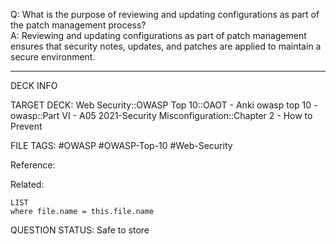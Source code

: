Q: What is the purpose of reviewing and updating configurations as part of the patch management process?  
A: Reviewing and updating configurations as part of patch management ensures that security notes, updates, and patches are applied to maintain a secure environment.
<!--ID: 1697070652825-->

---

DECK INFO

TARGET DECK: Web Security::OWASP Top 10::OAOT - Anki owasp top 10 - owasp::Part VI - A05 2021-Security Misconfiguration::Chapter 2 - How to Prevent

FILE TAGS: #OWASP #OWASP-Top-10 #Web-Security

Reference:

Related:

```dataview
LIST
where file.name = this.file.name
```

QUESTION STATUS: Safe to store